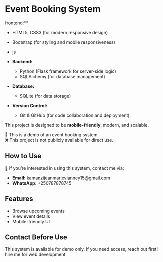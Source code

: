 # Event Booking System
frontend:**
  - HTML5, CSS3 (for modern responsive design)
  - Bootstrap (for styling and mobile responsiveness)
  - js

- **Backend:**
  - Python (Flask framework for server-side logic)
  - SQLAlchemy (for database management)

- **Database:**
  - SQLite (for data storage)

- **Version Control:**
  - Git & GitHub (for code collaboration and deployment)

This project is designed to be **mobile-friendly**, modern, and scalable.

🚀 This is a demo of an event booking system.  
❌ This project is not publicly available for direct use.  

## How to Use
📩 If you’re interested in using this system, contact me via:  
- **Email:** kamanzijeanmarievianney15@gmail.com 
- **WhatsApp:** +250787878745 

## Features
- Browse upcoming events
- View event details
- Mobile-friendly UI

## Contact Before Use  
This system is available for demo only. If you need access, reach out first!
hire me for web development
